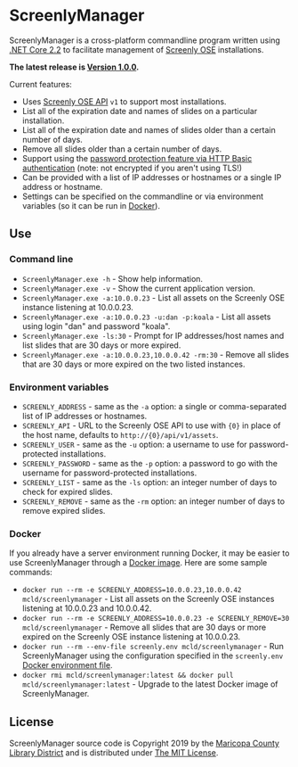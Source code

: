 # ScreenlyManager
ScreenlyManager is a cross-platform commandline program written using [.NET Core 2.2](https://dotnet.microsoft.com/download/dotnet-core/2.2) to facilitate management of [Screenly OSE](https://www.screenly.io/ose/) installations.

**The latest release is [Version 1.0.0](https://github.com/mcld/ScreenlyManager/releases/latest).**

Current features:

- Uses [Screenly OSE API](http://ose.demo.screenlyapp.com/api/docs/) `v1` to support most installations.
- List all of the expiration date and names of slides on a particular installation.
- List all of the expiration date and names of slides older than a certain number of days.
- Remove all slides older than a certain number of days.
- Support using the [password protection feature via HTTP Basic authentication](https://github.com/Screenly/screenly-ose/blob/master/docs/http-basic-authentication.md) (note: not encrypted if you aren't using TLS!)
- Can be provided with a list of IP addresses or hostnames or a single IP address or hostname.
- Settings can be specified on the commandline or via environment variables (so it can be run in [Docker](https://docker.com/)).

## Use

### Command line
- `ScreenlyManager.exe -h` - Show help information.
- `ScreenlyManager.exe -v` - Show the current application version.
- `ScreenlyManager.exe -a:10.0.0.23` - List all assets on the Screenly OSE instance listening at 10.0.0.23.
- `ScreenlyManager.exe -a:10.0.0.23 -u:dan -p:koala` - List all assets using login "dan" and password "koala".
- `ScreenlyManager.exe -ls:30` - Prompt for IP addresses/host names and list slides that are 30 days or more expired.
- `ScreenlyManager.exe -a:10.0.0.23,10.0.0.42 -rm:30` - Remove all slides that are 30 days or more expired on the two listed instances.

### Environment variables
- `SCREENLY_ADDRESS` - same as the `-a` option: a single or comma-separated list of IP addresses or hostnames.
- `SCREENLY_API` - URL to the Screenly OSE API to use with `{0}` in place of the host name, defaults to `http://{0}/api/v1/assets`.
- `SCREENLY_USER` - same as the `-u` option: a username to use for password-protected installations.
- `SCREENLY_PASSWORD` - same as the `-p` option: a password to go with the username for password-protected installations.
- `SCREENLY_LIST` - same as the `-ls` option: an integer number of days to check for expired slides.
- `SCREENLY_REMOVE` - same as the `-rm` option: an integer number of days to remove expired slides.

### Docker
If you already have a server environment running Docker, it may be easier to use ScreenlyManager through a [Docker image](https://cloud.docker.com/u/mcld/repository/docker/mcld/screenlymanager). Here are some sample commands:

- `docker run --rm -e SCREENLY_ADDRESS=10.0.0.23,10.0.0.42 mcld/screenlymanager` - List all assets on the Screenly OSE instances listening at 10.0.0.23 and 10.0.0.42.
- `docker run --rm -e SCREENLY_ADDRESS=10.0.0.23 -e SCREENLY_REMOVE=30 mcld/screenlymanager` - Remove all slides that are 30 days or more expired on the Screenly OSE instance listening at 10.0.0.23.
- `docker run --rm --env-file screenly.env mcld/screenlymanager` - Run ScreenlyManager using the configuration specified in the `screenly.env` [Docker environment file](https://docs.docker.com/engine/reference/commandline/#set-environment-variables--e---env---env-file).
- `docker rmi mcld/screenlymanager:latest && docker pull mcld/screenlymanager:latest` - Upgrade to the latest Docker image of ScreenlyManager.

## License
ScreenlyManager source code is Copyright 2019 by the [Maricopa County Library District](https://mcldaz.org/) and is distributed under [The MIT License](http://opensource.org/licenses/MIT).

